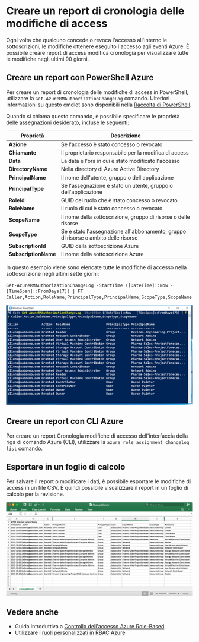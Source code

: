 <properties
    pageTitle="Creare un report di access modifica cronologia | Microsoft Azure"
    description="Generare un report in cui sono elencate tutte le modifiche in access per le sottoscrizioni Azure con controllo dell'accesso basato sui ruoli negli ultimi 90 giorni."
    services="active-directory"
    documentationCenter=""
    authors="kgremban"
    manager="femila"
    editor=""/>

<tags
    ms.service="active-directory"
    ms.devlang="na"
    ms.topic="article"
    ms.tgt_pltfrm="na"
    ms.workload="identity"
    ms.date="08/03/2016"
    ms.author="kgremban"/>

# <a name="create-an-access-change-history-report"></a>Creare un report di cronologia delle modifiche di access

Ogni volta che qualcuno concede o revoca l'accesso all'interno le sottoscrizioni, le modifiche ottenere eseguito l'accesso agli eventi Azure. È possibile creare report di access modifica cronologia per visualizzare tutte le modifiche negli ultimi 90 giorni.

## <a name="create-a-report-with-azure-powershell"></a>Creare un report con PowerShell Azure
Per creare un report di cronologia delle modifiche di access in PowerShell, utilizzare la `Get-AzureRMAuthorizationChangeLog` comando. Ulteriori informazioni su questo cmdlet sono disponibili nella [Raccolta di PowerShell](https://www.powershellgallery.com/packages/AzureRM.Storage/1.0.6/Content/ResourceManagerStartup.ps1).

Quando si chiama questo comando, è possibile specificare le proprietà delle assegnazioni desiderato, incluse le seguenti:

| Proprietà | Descrizione |
| -------- | ----------- |
| **Azione** | Se l'accesso è stato concesso o revocato |
| **Chiamante** | Il proprietario responsabile per la modifica di access |
| **Data** | La data e l'ora in cui è stato modificato l'accesso |
| **DirectoryName** | Nella directory di Azure Active Directory |
| **PrincipalName** | Il nome dell'utente, gruppo o dell'applicazione |
| **PrincipalType** | Se l'assegnazione è stato un utente, gruppo o dell'applicazione |
| **RoleId** | GUID del ruolo che è stato concesso o revocato |
| **RoleName** | Il ruolo di cui è stato concesso o revocato |
| **ScopeName** | Il nome della sottoscrizione, gruppo di risorse o delle risorse |
| **ScopeType** | Se è stato l'assegnazione all'abbonamento, gruppo di risorse o ambito delle risorse |
| **SubscriptionId** | GUID della sottoscrizione Azure |
| **SubscriptionName** | Il nome della sottoscrizione Azure |

In questo esempio viene sono elencate tutte le modifiche di accesso nella sottoscrizione negli ultimi sette giorni:

```
Get-AzureRMAuthorizationChangeLog -StartTime ([DateTime]::Now - [TimeSpan]::FromDays(7)) | FT Caller,Action,RoleName,PrincipalType,PrincipalName,ScopeType,ScopeName
```

![PowerShell Get-AzureRMAuthorizationChangeLog - schermata](./media/role-based-access-control-configure/access-change-history.png)

## <a name="create-a-report-with-azure-cli"></a>Creare un report con CLI Azure
Per creare un report Cronologia modifiche di accesso dell'interfaccia della riga di comando Azure (CLI), utilizzare la `azure role assignment changelog list` comando.

## <a name="export-to-a-spreadsheet"></a>Esportare in un foglio di calcolo
Per salvare il report o modificare i dati, è possibile esportare le modifiche di access in un file CSV. È quindi possibile visualizzare il report in un foglio di calcolo per la revisione.

![Changelog visualizzato come foglio di calcolo - schermata](./media/role-based-access-control-configure/change-history-spreadsheet.png)

## <a name="see-also"></a>Vedere anche
- Guida introduttiva a [Controllo dell'accesso Azure Role-Based](role-based-access-control-configure.md)
- Utilizzare i [ruoli personalizzati in RBAC Azure](role-based-access-control-custom-roles.md)
